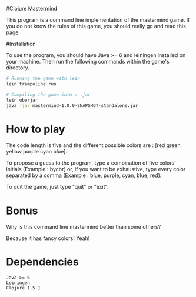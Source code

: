 #Clojure Mastermind

This program is a command line implementation of the mastermind game. If you do not know
the rules of this game, you should really go and read this [page](<http://en.wikipedia.org/wiki/Mastermind_(board_game)>).

#Installation

To use the program, you should have Java >= 6 and leiningen installed on your machine. Then run the
following commands within the game's directory.

```sh
# Running the game with lein
lein trampoline run

# Compiling the game into a .jar
lein uberjar
java -jar mastermind-1.0.0-SNAPSHOT-standalone.jar
```

# How to play

The code length is five and the different possible colors are : [red green yellow purple cyan blue].

To propose a guess to the program, type a combination of five colors' initials (Example : bycbr) or, if you want to be exhaustive, type every color separated by a comma (Example : blue, purple, cyan, blue, red).

To quit the game, just type "quit" or "exit".

# Bonus
Why is this command line mastermind better than some others? 

Because it has fancy colors! Yeah!

# Dependencies

    Java >= 6
    Leiningen
    Clojure 1.5.1